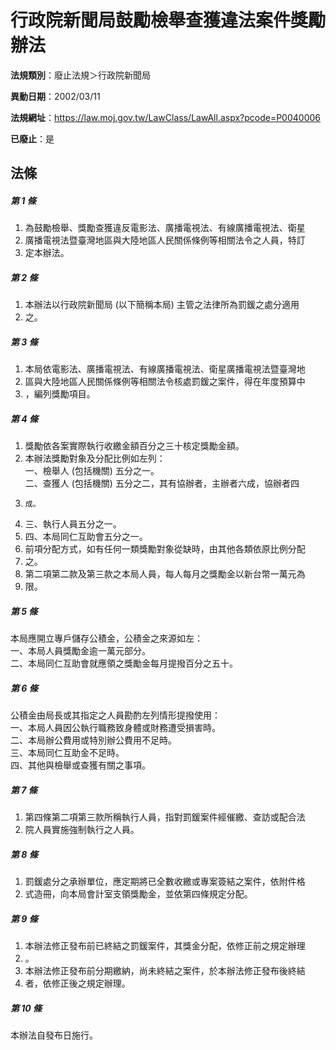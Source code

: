 # 行政院新聞局鼓勵檢舉查獲違法案件獎勵辦法

**法規類別**：廢止法規＞行政院新聞局

**異動日期**：2002/03/11  

**法規網址**：https://law.moj.gov.tw/LawClass/LawAll.aspx?pcode=P0040006

**已廢止**：是



## 法條
##### 第 1 條
1. 為鼓勵檢舉、獎勵查獲違反電影法、廣播電視法、有線廣播電視法、衛星
1. 廣播電視法暨臺灣地區與大陸地區人民關係條例等相關法令之人員，特訂
1. 定本辦法。

##### 第 2 條
1. 本辦法以行政院新聞局 (以下簡稱本局) 主管之法律所為罰鍰之處分適用
1. 之。

##### 第 3 條
1. 本局依電影法、廣播電視法、有線廣播電視法、衛星廣播電視法暨臺灣地
1. 區與大陸地區人民關係條例等相關法令核處罰鍰之案件，得在年度預算中
1. ，編列獎勵項目。

##### 第 4 條
1. 獎勵依各案實際執行收繳金額百分之三十核定獎勵金額。
1. 本辦法獎勵對象及分配比例如左列：  
一、檢舉人 (包括機關) 五分之一。  
二、查獲人 (包括機關) 五分之二，其有協辦者，主辦者六成，協辦者四
1.     成。
1. 三、執行人員五分之一。
1. 四、本局同仁互助會五分之一。
1. 前項分配方式，如有任何一類獎勵對象從缺時，由其他各類依原比例分配
1. 之。
1. 第二項第二款及第三款之本局人員，每人每月之獎勵金以新台幣一萬元為
1. 限。

##### 第 5 條
本局應開立專戶儲存公積金，公積金之來源如左：  
一、本局人員獎勵金逾一萬元部分。  
二、本局同仁互助會就應領之獎勵金每月提撥百分之五十。

##### 第 6 條
公積金由局長或其指定之人員勘酌左列情形提撥使用：  
一、本局人員因公執行職務致身體或財務遭受損害時。  
二、本局辦公費用或特別辦公費用不足時。  
三、本局同仁互助金不足時。  
四、其他與檢舉或查獲有關之事項。

##### 第 7 條
1. 第四條第二項第三款所稱執行人員，指對罰鍰案件經催繳、查訪或配合法
1. 院人員實施強制執行之人員。

##### 第 8 條
1. 罰鍰處分之承辦單位，應定期將已全數收繳或專案簽結之案件，依附件格
1. 式造冊，向本局會計室支領獎勵金，並依第四條規定分配。

##### 第 9 條
1. 本辦法修正發布前已終結之罰鍰案件，其獎金分配，依修正前之規定辦理
1. 。
1. 本辦法修正發布前分期繳納，尚未終結之案件，於本辦法修正發布後終結
1. 者，依修正後之規定辦理。

##### 第 10 條
本辦法自發布日施行。


